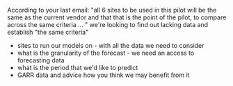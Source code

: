 According to your last email: "all 6 sites to be used in this pilot will be the same as the current vendor and that that is the point of the pilot, to compare across the same criteria ... " we're looking to find out lacking data and establish "the same criteria"
- sites to run our models on - with all the data we need to consider
- what is the granularity of the forecast - we need an access to forecasting data
- what is the period that we'd like to predict
- GARR data and advice how you think we may benefit from it